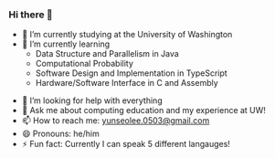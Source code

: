 ### Hi there 👋

<!-- **LucasL53/LucasL53** is a ✨ _special_ ✨ repository because its `README.md` (this file) appears on your GitHub profile.

Here are some ideas to get you started:
 -->
- 🔭 I’m currently studying at the University of Washington
- 🌱 I’m currently learning
  * Data Structure and Parallelism in Java
  * Computational Probability
  * Software Design and Implementation in TypeScript
  * Hardware/Software Interface in C and Assembly
<!-- - 👯 I’m looking to collaborate on ... -->
- 🤔 I’m looking for help with everything
- 💬 Ask me about computing education and my experience at UW!
- 📫 How to reach me: yunseolee.0503@gmail.com
- 😄 Pronouns: he/him
- ⚡ Fun fact: Currently I can speak 5 different langauges!

